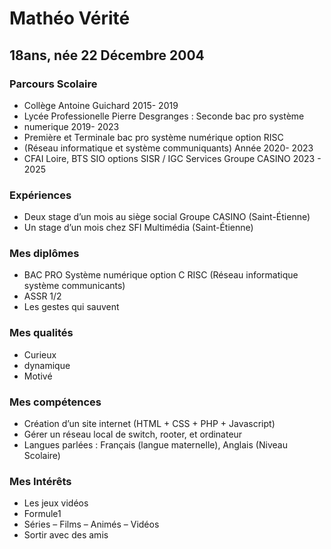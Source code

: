 # Mathéo Vérité
## 18ans, née 22 Décembre 2004

### Parcours Scolaire


- Collège Antoine Guichard 2015- 2019
- Lycée Professionelle Pierre Desgranges : Seconde bac pro système
- numerique 2019- 2023
- Première et Terminale bac pro système numérique option RISC
- (Réseau informatique et système communiquants) Année 2020- 2023
- CFAI Loire, BTS SIO options SISR / IGC Services Groupe CASINO 2023 - 2025

### Expériences


- Deux stage d’un mois au siège social Groupe CASINO (Saint-Étienne)
- Un stage d’un mois chez SFI Multimédia (Saint-Étienne)

### Mes diplômes

- BAC PRO Système numérique option C RISC (Réseau informatique système communicants)
- ASSR 1/2
- Les gestes qui sauvent

### Mes qualités


- Curieux
- dynamique
- Motivé

### Mes compétences


- Création d’un site internet (HTML + CSS + PHP + Javascript)
- Gérer un réseau local de switch, rooter, et ordinateur
- Langues parlées : Français (langue maternelle), Anglais (Niveau Scolaire)

### Mes Intérêts


- Les jeux vidéos
- Formule1
- Séries – Films – Animés – Vidéos
- Sortir avec des amis
